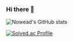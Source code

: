 ### Hi there 👋
![Nowead's GitHub stats](https://github-readme-stats.vercel.app/api?username=no-wead&show_icons=true&theme=radical)

[![Solved.ac Profile](http://mazassumnida.wtf/api/v2/generate_badge?boj=nowead814)](https://solved.ac/nowead814/)
<!--
**no-wead/no-wead** is a ✨ _special_ ✨ repository because its `README.md` (this file) appears on your GitHub profile.

Here are some ideas to get you started:

- 🔭 I’m currently working on ...
- 🌱 I’m currently learning ...
- 👯 I’m looking to collaborate on ...
- 🤔 I’m looking for help with ...
- 💬 Ask me about ...
- 📫 How to reach me: ...
- 😄 Pronouns: ...
- ⚡ Fun fact: ...
-->
